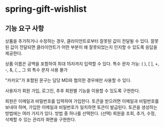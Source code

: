 # spring-gift-wishlist

## 기능 요구 사항
상품을 추가하거나 수정하는 경우, 클라이언트로부터 잘못된 값이 전달될 수 있다. 잘못된 값이 전달되면 클라이언트가 어떤 부분이 왜 잘못되었는지 인지할 수 있도록 응답을 제공한다.

상품 이름은 공백을 포함하여 최대 15자까지 입력할 수 있다.
특수 문자
가능: ( ), [ ], +, -, &, /, _
그 외 특수 문자 사용 불가

"카카오"가 포함된 문구는 담당 MD와 협의한 경우에만 사용할 수 있다.

사용자가 회원 가입, 로그인, 추후 회원별 기능을 이용할 수 있도록 구현한다.

회원은 이메일과 비밀번호를 입력하여 가입한다.
토큰을 받으려면 이메일과 비밀번호를 보내야 하며, 가입한 이메일과 비밀번호가 일치하면 토큰이 발급된다.
토큰을 생성하는 방법에는 여러 가지가 있다. 방법 중 하나를 선택한다.
(선택) 회원을 조회, 추가, 수정, 삭제할 수 있는 관리자 화면을 구현한다.

